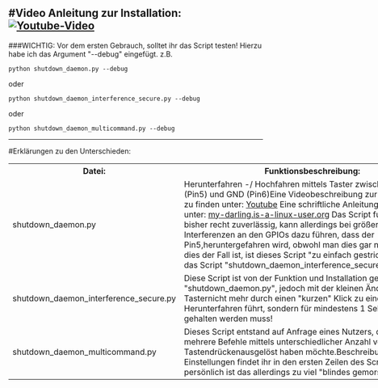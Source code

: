 #Video Anleitung zur Installation:
[![Youtube-Video](http://img.youtube.com/vi/adlGqnITYlA/0.jpg)](https://www.youtube.com/watch?v=adlGqnITYlA)
---
###WICHTIG: Vor dem ersten Gebrauch, solltet ihr das Script testen! Hierzu habe ich das Argument "--debug" eingefügt.
z.B.
```
python shutdown_daemon.py --debug
```
oder
```
python shutdown_daemon_interference_secure.py --debug
```
oder
```
python shutdown_daemon_multicommand.py --debug
```
---
#Erklärungen zu den Unterschieden:

<table style="undefined;table-layout: fixed; width: 864px">
<colgroup>
<col style="width: 199px">
<col style="width: 665px">
</colgroup>
  <tr>
    <th>Datei:</th>
    <th>Funktionsbeschreibung:</th>
  </tr>
  <tr>
    <td>shutdown_daemon.py</td>
    <td>Herunterfahren -/ Hochfahren mittels Taster zwischen GPIO3 (Pin5) und GND (Pin6)Eine Videobeschreibung zur 
    Installation ist zu finden unter: <a href="https://www.youtube.com/watch?v=adlGqnITYlA">Youtube</a>
    Eine schriftliche Anleitung findet sich 
    unter: <a href="http://my-darling.is-a-linux-user.org/raspberry-pi-mittels-hardware-taster-hoch-und-herunterfahren/">my-darling.is-a-linux-user.org</a> 
    Das Script funktioniert bisher recht zuverlässig, 
    kann allerdings bei größeren Interferenzen an den GPIOs dazu führen, dass der Pin5,heruntergefahren wird, 
    obwohl man dies gar nicht will... falls dies der Fall ist, ist dieses Script "zu einfach gestrickt".
    Ihr solltet das Script "shutdown_daemon_interference_secure.py" nutzen</td>
  </tr>
  <tr>
    <td>shutdown_daemon_interference_secure.py</td>
    <td>Diese Script ist von der Funktion und Installation genau so wie "shutdown_daemon.py", 
    jedoch mit der kleinen Änderung, dass der Tasternicht mehr durch einen "kurzen" Klick zu einem Herunterfahren führt, 
    sondern für mindestens 1 Sekunde gedückt gehalten werden muss!</td>
  </tr>
  <tr>
    <td>shutdown_daemon_multicommand.py</td>
    <td>Dieses Script entstand auf Anfrage eines Nutzers, der gerne mehrere Befehle mittels unterschiedlicher Anzahl 
    von Tastendrückenausgelöst haben möchte.Beschreibung und Einstellungen findet ihr in den ersten Zeilen des 
    Scriptes selbst.Mir persönlich ist das allerdings zu viel "blindes gemorse..." :-)</td>
  </tr>
</table>